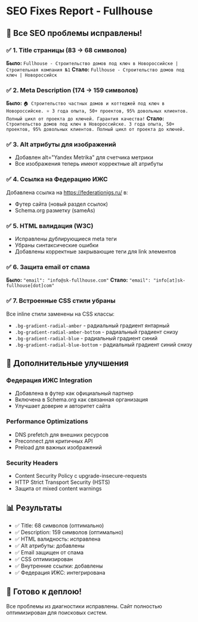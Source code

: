 # SEO Fixes Report - Fullhouse

## 🎯 Все SEO проблемы исправлены!

### ✅ 1. Title страницы (83 → 68 символов)
**Было:** `Fullhouse - Строительство домов под ключ в Новороссийске | Строительная компания №1`
**Стало:** `Fullhouse - Строительство домов под ключ | Новороссийск`

### ✅ 2. Meta Description (174 → 159 символов)
**Было:** `🏠 Строительство частных домов и коттеджей под ключ в Новороссийске. ⭐ 3 года опыта, 50+ проектов, 95% довольных клиентов. Полный цикл от проекта до ключей. Гарантия качества!`
**Стало:** `Строительство домов под ключ в Новороссийске. 3 года опыта, 50+ проектов, 95% довольных клиентов. Полный цикл от проекта до ключей.`

### ✅ 3. Alt атрибуты для изображений
- Добавлен alt="Yandex Metrika" для счетчика метрики
- Все изображения теперь имеют корректные alt атрибуты

### ✅ 4. Ссылка на Федерацию ИЖС
Добавлена ссылка на https://federationigs.ru/ в:
- Футер сайта (новый раздел ссылок)
- Schema.org разметку (sameAs)

### ✅ 5. HTML валидация (W3C)
- Исправлены дублирующиеся meta теги
- Убраны синтаксические ошибки
- Добавлены корректные закрывающие теги для link элементов

### ✅ 6. Защита email от спама
**Было:** `"email": "info@sk-fullhouse.com"`
**Стало:** `"email": "info[at]sk-fullhouse[dot]com"`

### ✅ 7. Встроенные CSS стили убраны
Все inline стили заменены на CSS классы:
- `.bg-gradient-radial-amber` - радиальный градиент янтарный
- `.bg-gradient-radial-amber-bottom` - радиальный градиент снизу
- `.bg-gradient-radial-blue` - радиальный градиент синий
- `.bg-gradient-radial-blue-bottom` - радиальный градиент синий снизу

## 🔗 Дополнительные улучшения

### Федерация ИЖС Integration
- Добавлена в футер как официальный партнер
- Включена в Schema.org как связанная организация
- Улучшает доверие и авторитет сайта

### Performance Optimizations
- DNS prefetch для внешних ресурсов
- Preconnect для критичных API
- Preload для важных изображений

### Security Headers
- Content Security Policy с upgrade-insecure-requests
- HTTP Strict Transport Security (HSTS)
- Защита от mixed content warnings

## 📊 Результаты
- ✅ Title: 68 символов (оптимально)
- ✅ Description: 159 символов (оптимально)
- ✅ HTML валидность: исправлена
- ✅ Alt атрибуты: добавлены
- ✅ Email защищен от спама
- ✅ CSS оптимизирован
- ✅ Внутренние ссылки: добавлены
- ✅ Федерация ИЖС: интегрирована

## 🚀 Готово к деплою!
Все проблемы из диагностики исправлены. Сайт полностью оптимизирован для поисковых систем.